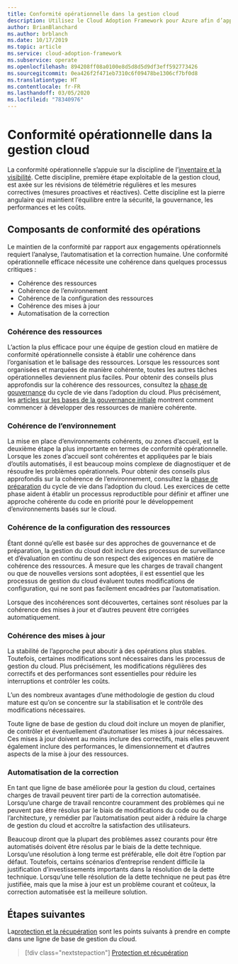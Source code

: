 ```yaml
---
title: Conformité opérationnelle dans la gestion cloud
description: Utilisez le Cloud Adoption Framework pour Azure afin d’apprendre à maintenir une conformité aux engagements opérationnels.
author: BrianBlanchard
ms.author: brblanch
ms.date: 10/17/2019
ms.topic: article
ms.service: cloud-adoption-framework
ms.subservice: operate
ms.openlocfilehash: 894208ff08a0100e8d5d8d5d9df3eff592773426
ms.sourcegitcommit: 0ea426f2f471eb7310c6f09478be1306cf7bf0d8
ms.translationtype: HT
ms.contentlocale: fr-FR
ms.lasthandoff: 03/05/2020
ms.locfileid: "78340976"
---
```

# <a name="operational-compliance-in-cloud-management"></a>Conformité opérationnelle dans la gestion cloud

La conformité opérationnelle s’appuie sur la discipline de l’[inventaire et la visibilité](./inventory.md). Cette discipline, première étape exploitable de la gestion cloud, est axée sur les révisions de télémétrie régulières et les mesures correctives (mesures proactives et réactives). Cette discipline est la pierre angulaire qui maintient l’équilibre entre la sécurité, la gouvernance, les performances et les coûts.

## <a name="components-of-operations-compliance"></a>Composants de conformité des opérations

Le maintien de la conformité par rapport aux engagements opérationnels requiert l’analyse, l’automatisation et la correction humaine. Une conformité opérationnelle efficace nécessite une cohérence dans quelques processus critiques :

- Cohérence des ressources
- Cohérence de l’environnement
- Cohérence de la configuration des ressources
- Cohérence des mises à jour
- Automatisation de la correction

### <a name="resource-consistency"></a>Cohérence des ressources

L’action la plus efficace pour une équipe de gestion cloud en matière de conformité opérationnelle consiste à établir une cohérence dans l’organisation et le balisage des ressources. Lorsque les ressources sont organisées et marquées de manière cohérente, toutes les autres tâches opérationnelles deviennent plus faciles. Pour obtenir des conseils plus approfondis sur la cohérence des ressources, consultez la [phase de gouvernance](../../govern/index.md) du cycle de vie dans l’adoption du cloud. Plus précisément, les [articles sur les bases de la gouvernance initiale](../../govern/initial-foundation.md) montrent comment commencer à développer des ressources de manière cohérente.

### <a name="environment-consistency"></a>Cohérence de l’environnement

La mise en place d’environnements cohérents, ou zones d’accueil, est la deuxième étape la plus importante en termes de conformité opérationnelle. Lorsque les zones d’accueil sont cohérentes et appliquées par le biais d’outils automatisés, il est beaucoup moins complexe de diagnostiquer et de résoudre les problèmes opérationnels. Pour obtenir des conseils plus approfondis sur la cohérence de l’environnement, consultez la [phase de préparation](../../ready/index.md) du cycle de vie dans l’adoption du cloud. Les exercices de cette phase aident à établir un processus reproductible pour définir et affiner une approche cohérente du code en priorité pour le développement d’environnements basés sur le cloud.

### <a name="resource-configuration-consistency"></a>Cohérence de la configuration des ressources

Étant donné qu’elle est basée sur des approches de gouvernance et de préparation, la gestion du cloud doit inclure des processus de surveillance et d’évaluation en continu de son respect des exigences en matière de cohérence des ressources. À mesure que les charges de travail changent ou que de nouvelles versions sont adoptées, il est essentiel que les processus de gestion du cloud évaluent toutes modifications de configuration, qui ne sont pas facilement encadrées par l’automatisation.

Lorsque des incohérences sont découvertes, certaines sont résolues par la cohérence des mises à jour et d’autres peuvent être corrigées automatiquement.

### <a name="update-consistency"></a>Cohérence des mises à jour

La stabilité de l’approche peut aboutir à des opérations plus stables. Toutefois, certaines modifications sont nécessaires dans les processus de gestion du cloud. Plus précisément, les modifications régulières des correctifs et des performances sont essentielles pour réduire les interruptions et contrôler les coûts.

L’un des nombreux avantages d’une méthodologie de gestion du cloud mature est qu’on se concentre sur la stabilisation et le contrôle des modifications nécessaires.

Toute ligne de base de gestion du cloud doit inclure un moyen de planifier, de contrôler et éventuellement d’automatiser les mises à jour nécessaires. Ces mises à jour doivent au moins inclure des correctifs, mais elles peuvent également inclure des performances, le dimensionnement et d’autres aspects de la mise à jour des ressources.

### <a name="remediation-automation"></a>Automatisation de la correction

En tant que ligne de base améliorée pour la gestion du cloud, certaines charges de travail peuvent tirer parti de la correction automatisée. Lorsqu’une charge de travail rencontre couramment des problèmes qui ne peuvent pas être résolus par le biais de modifications du code ou de l’architecture, y remédier par l’automatisation peut aider à réduire la charge de gestion du cloud et accroître la satisfaction des utilisateurs.

Beaucoup diront que la plupart des problèmes assez courants pour être automatisés doivent être résolus par le biais de la dette technique. Lorsqu’une résolution à long terme est préférable, elle doit être l’option par défaut. Toutefois, certains scénarios d’entreprise rendent difficile la justification d’investissements importants dans la résolution de la dette technique. Lorsqu’une telle résolution de la dette technique ne peut pas être justifiée, mais que la mise à jour est un problème courant et coûteux, la correction automatisée est la meilleure solution.

## <a name="next-steps"></a>Étapes suivantes

La[protection et la récupération](./protect.md) sont les points suivants à prendre en compte dans une ligne de base de gestion du cloud.

> [!div class="nextstepaction"]
> [Protection et récupération](./protect.md)
